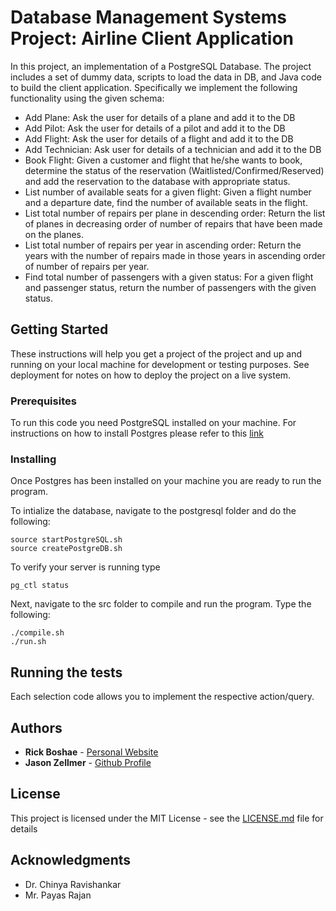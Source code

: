 # Database Management Systems Project: Airline Client Application

In this project, an implementation of a PostgreSQL Database. The project includes a set of dummy data, scripts to load the data in DB, and Java code to build the client application.
Specifically we implement the following functionality using the given schema:
* Add Plane: Ask the user for details of a plane and add it to the DB
* Add Pilot: Ask the user for details of a pilot and add it to the DB
* Add Flight: Ask the user for details of a flight and add it to the DB
* Add Technician: Ask user for details of a technician and add it to the DB
* Book Flight: Given a customer and flight that he/she wants to book, determine the status of the reservation (Waitlisted/Confirmed/Reserved) and add the reservation to the database with appropriate status.
* List number of available seats for a given flight: Given a flight number and a departure date, find the number of available seats in the flight.
* List total number of repairs per plane in descending order: Return the list of planes in decreasing order of number of repairs that have been made on the planes.
* List total number of repairs per year in ascending order:  Return the years with the number of repairs made in those years in ascending order of number of repairs per year.
* Find total number of passengers with a given status:  For a given flight and passenger status, return the number of passengers with the given status.

## Getting Started

These instructions will help you get a project of the project and up and running on your local machine for development or testing purposes. See deployment for notes on how to deploy the project on a live system.

### Prerequisites

To run this code you need PostgreSQL installed on your machine. For instructions on how to install Postgres please refer to this [link](https://www.postgresql.org/docs/9.3/static/tutorial-install.html)

### Installing

Once Postgres has been installed on your machine you are ready to run the program.

To intialize the database, navigate to the postgresql folder and do the following:
```
source startPostgreSQL.sh
source createPostgreDB.sh
```
To verify your server is running type
```
pg_ctl status
```

Next, navigate to the src folder to compile and run the program. Type the following:
```
./compile.sh
./run.sh
```

## Running the tests

Each selection code allows you to implement the respective action/query.

## Authors

* **Rick Boshae** - [Personal Website](https://rboshae.github.io/)
* **Jason Zellmer** - [Github Profile](https://github.com/jzell001)

## License

This project is licensed under the MIT License - see the [LICENSE.md](LICENSE.md) file for details

## Acknowledgments

* Dr. Chinya Ravishankar
* Mr. Payas Rajan
